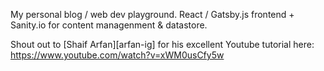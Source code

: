 My personal blog / web dev playground. React / Gatsby.js frontend + Sanity.io for content managenment & datastore. 

Shout out to [Shaif Arfan][arfan-ig] for his excellent Youtube tutorial here: https://www.youtube.com/watch?v=xWM0usCfy5w
